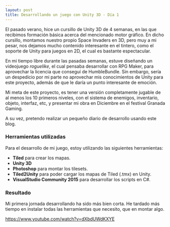 ```yaml
---
layout: post 
title: Desarrollando un juego con Unity 3D - Día 1
---
```


El pasado verano, hice un cursillo de Unity 3D de 4 semanas, en las que recibimos formación básica acerca del mencionado motor gráfico.
En dicho cursillo, montamos nuestro propio Space Invaders en 3D, pero muy a mi pesar, nos dejamos mucho contenido interesante en el tintero,
como el soporte de Unity para juegos en 2D, el cual es bastante espectacular.

En mi tiempo libre durante las pasadas semanas, estuve diseñando un videojuego *roguelike*, el cual pensaba desarrollar con RPG Maker,
para aprovechar la licencia que conseguí de HumbleBundle. Sin embargo, sería un despedicio por mi parte no aprovechar mis conocimientos
de Unity para este proyecto, además de que le daría un punto interesante de emoción.

Mi meta de este proyecto, es tener una versión completamente jugable de al menos los 10 primeros niveles, con el sistema de enemigos,
inventario, objeto, interfaz, etc, y presentar mi obra en Diciembre en el festival Granada Gaming.

A su vez, pretendo realizar un pequeño diario de desarrollo usando este blog.

### Herramientas utilizadas

Para el desarrollo de mi juego, estoy utilizando las siguientes herramientas:

* **Tiled** para crear los mapas.
* **Unity 3D**
* **Photoshop** para montar los tilesets.
* **Tiled2Unity** para poder cargar los mapas de Tiled (.tmx) en Unity.
* **VisualStudio Community 2015** para desarrollar los scripts en C#.

### Resultado

Mi primera jornada desarrollando ha sido más bien corta. He tardado más tiempo en instalar todas las herramientas que necesito,
que en montar algo.

https://www.youtube.com/watch?v=dXbdUWdKXYE